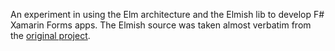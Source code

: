 An experiment in using the Elm architecture and the Elmish lib
to develop F# Xamarin Forms apps. The Elmish source was taken almost verbatim
from the [original project](https://github.com/fable-elmish/elmish).
